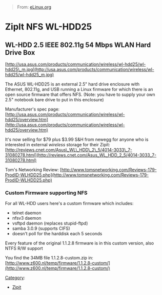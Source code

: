 > From: [eLinux.org](http://eLinux.org/ZipIt_NFS_WL-HDD25 "http://eLinux.org/ZipIt_NFS_WL-HDD25")


# ZipIt NFS WL-HDD25



## WL-HDD 2.5 IEEE 802.11g 54 Mbps WLAN Hard Drive Box

[http://usa.asus.com/products/communication/wireless/wl-hdd25/wl-hdd25\_m.jpg](http://usa.asus.com/products/communication/wireless/wl-hdd25/wl-hdd25_m.jpg)

The ASUS WL-HDD25 is an external 2.5" hard drive enclosure with
Ethernet, 802.11g, and USB running a Linux firmware for which there is
an open source firmware that offers NFS. (Note: you have to supply your
own 2.5" notebook bare drive to put in this enclosure)

Manufacturer's spec page:
[http://usa.asus.com/products/communication/wireless/wl-hdd25/overview.htm](http://usa.asus.com/products/communication/wireless/wl-hdd25/overview.htm)

It's now selling for \$79 plus \$3.99 S&H from newegg for anyone who is
interested in external *wireless* storage for their Zipit:
[http://reviews.cnet.com/Asus\_WL\_HDD\_2\_5/4014-3033\_7-31080278.html](http://reviews.cnet.com/Asus_WL_HDD_2_5/4014-3033_7-31080278.html)

Tom's Networking Review:
[http://www.tomsnetworking.com/Reviews-179-ProdID-WLHDD25.php](http://www.tomsnetworking.com/Reviews-179-ProdID-WLHDD25.php)

### Custom Firmware supporting NFS

For all WL-HDD users here's a custom firmware which includes:

-   telnet daemon
-   nfsv3 daemon
-   vsftpd daemon (replaces stupid-ftpd)
-   samba 3.0.9 (supports CIFS)
-   doesn't poll for the harddisk each 5 seconds

Every feature of the original 1.1.2.8 firmware is in this custom
version, also NTFS R/W support

You find the 34MB file 1.1.2.8-custom.zip in:
[http://www.z600.nl/temp/firmware/1.1.2.8-custom/](http://www.z600.nl/temp/firmware/1.1.2.8-custom/)


[Category](http://eLinux.org/Special:Categories "Special:Categories"):

-   [Zipit](http://eLinux.org/Category:Zipit "Category:Zipit")

